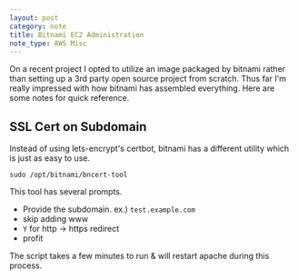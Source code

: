 ```yaml
---
layout: post
category: note
title: Bitnami EC2 Administration
note_type: AWS Misc
---
```


On a recent project I opted to utilize an image packaged by bitnami rather than setting up a 3rd party open source
project from scratch. Thus far I'm really impressed with how bitnami has assembled everything. Here are some notes
for quick reference.


## SSL Cert on Subdomain
Instead of using lets-encrypt's certbot, bitnami has a different utility which is just as easy to use.

```shell
sudo /opt/bitnami/bncert-tool
```
This tool has several prompts. 

* Provide the subdomain. ex.) `test.example.com` 
* skip adding www
* `Y` for http -> https redirect
* profit

The script takes a few minutes to run & will restart apache during this process.
